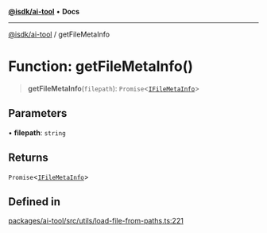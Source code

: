 [**@isdk/ai-tool**](../README.md) • **Docs**

***

[@isdk/ai-tool](../globals.md) / getFileMetaInfo

# Function: getFileMetaInfo()

> **getFileMetaInfo**(`filepath`): `Promise`\<[`IFileMetaInfo`](../interfaces/IFileMetaInfo.md)\>

## Parameters

• **filepath**: `string`

## Returns

`Promise`\<[`IFileMetaInfo`](../interfaces/IFileMetaInfo.md)\>

## Defined in

[packages/ai-tool/src/utils/load-file-from-paths.ts:221](https://github.com/isdk/ai-tool.js/blob/e324043799402aa2caa41711a9168487ab85c166/src/utils/load-file-from-paths.ts#L221)
